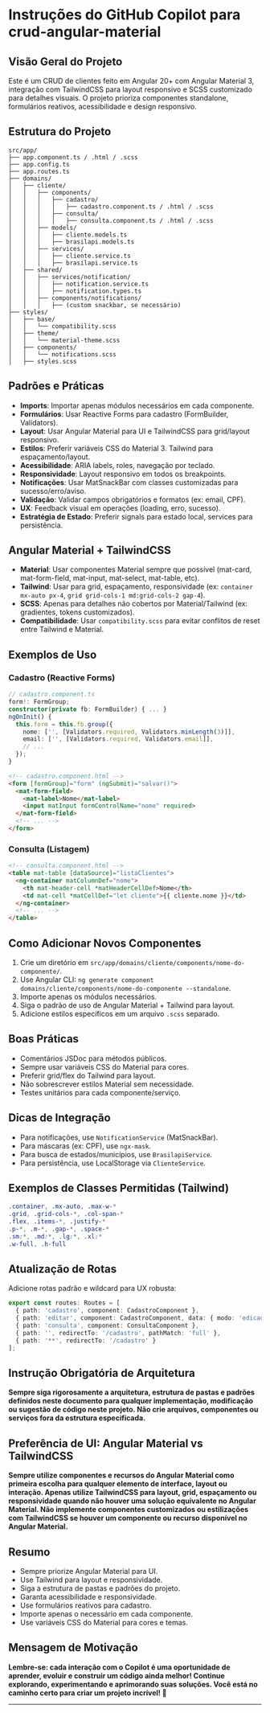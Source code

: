 # Instruções do GitHub Copilot para crud-angular-material

## Visão Geral do Projeto
Este é um CRUD de clientes feito em Angular 20+ com Angular Material 3, integração com TailwindCSS para layout responsivo e SCSS customizado para detalhes visuais. O projeto prioriza componentes standalone, formulários reativos, acessibilidade e design responsivo.

## Estrutura do Projeto

```
src/app/
├── app.component.ts / .html / .scss
├── app.config.ts
├── app.routes.ts
├── domains/
│   ├── cliente/
│   │   ├── components/
│   │   │   ├── cadastro/
│   │   │   │   ├── cadastro.component.ts / .html / .scss
│   │   │   ├── consulta/
│   │   │   │   ├── consulta.component.ts / .html / .scss
│   │   ├── models/
│   │   │   ├── cliente.models.ts
│   │   │   ├── brasilapi.models.ts
│   │   ├── services/
│   │   │   ├── cliente.service.ts
│   │   │   ├── brasilapi.service.ts
│   ├── shared/
│   │   ├── services/notification/
│   │   │   ├── notification.service.ts
│   │   │   ├── notification.types.ts
│   │   ├── components/notifications/
│   │   │   ├── (custom snackbar, se necessário)
├── styles/
│   ├── base/
│   │   └── compatibility.scss
│   ├── theme/
│   │   └── material-theme.scss
│   ├── components/
│   │   └── notifications.scss
│   ├── styles.scss
```

## Padrões e Práticas

- **Imports**: Importar apenas módulos necessários em cada componente.
- **Formulários**: Usar Reactive Forms para cadastro (FormBuilder, Validators).
- **Layout**: Usar Angular Material para UI e TailwindCSS para grid/layout responsivo.
- **Estilos**: Preferir variáveis CSS do Material 3. Tailwind para espaçamento/layout.
- **Acessibilidade**: ARIA labels, roles, navegação por teclado.
- **Responsividade**: Layout responsivo em todos os breakpoints.
- **Notificações**: Usar MatSnackBar com classes customizadas para sucesso/erro/aviso.
- **Validação**: Validar campos obrigatórios e formatos (ex: email, CPF).
- **UX**: Feedback visual em operações (loading, erro, sucesso).
- **Estratégia de Estado**: Preferir signals para estado local, services para persistência.


## Angular Material + TailwindCSS

- **Material**: Usar componentes Material sempre que possível (mat-card, mat-form-field, mat-input, mat-select, mat-table, etc).
- **Tailwind**: Usar para grid, espaçamento, responsividade (ex: `container mx-auto px-4`, `grid grid-cols-1 md:grid-cols-2 gap-4`).
- **SCSS**: Apenas para detalhes não cobertos por Material/Tailwind (ex: gradientes, tokens customizados).
- **Compatibilidade**: Usar `compatibility.scss` para evitar conflitos de reset entre Tailwind e Material.

## Exemplos de Uso

### Cadastro (Reactive Forms)

```typescript
// cadastro.component.ts
form!: FormGroup;
constructor(private fb: FormBuilder) { ... }
ngOnInit() {
  this.form = this.fb.group({
    nome: ['', [Validators.required, Validators.minLength(3)]],
    email: ['', [Validators.required, Validators.email]],
    // ...
  });
}
```

```html
<!-- cadastro.component.html -->
<form [formGroup]="form" (ngSubmit)="salvar()">
  <mat-form-field>
    <mat-label>Nome</mat-label>
    <input matInput formControlName="nome" required>
  </mat-form-field>
  <!-- ... -->
</form>
```

### Consulta (Listagem)

```html
<!-- consulta.component.html -->
<table mat-table [dataSource]="listaClientes">
  <ng-container matColumnDef="nome">
    <th mat-header-cell *matHeaderCellDef>Nome</th>
    <td mat-cell *matCellDef="let cliente">{{ cliente.nome }}</td>
  </ng-container>
  <!-- ... -->
</table>
```

## Como Adicionar Novos Componentes

1. Crie um diretório em `src/app/domains/cliente/components/nome-do-componente/`.
2. Use Angular CLI: `ng generate component domains/cliente/components/nome-do-componente --standalone`.
3. Importe apenas os módulos necessários.
4. Siga o padrão de uso de Angular Material + Tailwind para layout.
5. Adicione estilos específicos em um arquivo `.scss` separado.

## Boas Práticas

- Comentários JSDoc para métodos públicos.
- Sempre usar variáveis CSS do Material para cores.
- Preferir grid/flex do Tailwind para layout.
- Não sobrescrever estilos Material sem necessidade.
- Testes unitários para cada componente/serviço.

## Dicas de Integração

- Para notificações, use `NotificationService` (MatSnackBar).
- Para máscaras (ex: CPF), use `ngx-mask`.
- Para busca de estados/municípios, use `BrasilapiService`.
- Para persistência, use LocalStorage via `ClienteService`.

## Exemplos de Classes Permitidas (Tailwind)

```css
.container, .mx-auto, .max-w-*
.grid, .grid-cols-*, .col-span-*
.flex, .items-*, .justify-*
.p-*, .m-*, .gap-*, .space-*
.sm:*, .md:*, .lg:*, .xl:*
.w-full, .h-full
```

## Atualização de Rotas

Adicione rotas padrão e wildcard para UX robusta:

```typescript
export const routes: Routes = [
  { path: 'cadastro', component: CadastroComponent },
  { path: 'editar', component: CadastroComponent, data: { modo: 'edicao' } },
  { path: 'consulta', component: ConsultaComponent },
  { path: '', redirectTo: '/cadastro', pathMatch: 'full' },
  { path: '**', redirectTo: '/cadastro' }
];
```

## Instrução Obrigatória de Arquitetura

**Sempre siga rigorosamente a arquitetura, estrutura de pastas e padrões definidos neste documento para qualquer implementação, modificação ou sugestão de código neste projeto. Não crie arquivos, componentes ou serviços fora da estrutura especificada.**

## Preferência de UI: Angular Material vs TailwindCSS

**Sempre utilize componentes e recursos do Angular Material como primeira escolha para qualquer elemento de interface, layout ou interação. Apenas utilize TailwindCSS para layout, grid, espaçamento ou responsividade quando não houver uma solução equivalente no Angular Material. Não implemente componentes customizados ou estilizações com TailwindCSS se houver um componente ou recurso disponível no Angular Material.**

## Resumo

- Sempre priorize Angular Material para UI.
- Use Tailwind para layout e responsividade.
- Siga a estrutura de pastas e padrões do projeto.
- Garanta acessibilidade e responsividade.
- Use formulários reativos para cadastro.
- Importe apenas o necessário em cada componente.
- Use variáveis CSS do Material para cores e temas.

## Mensagem de Motivação

**Lembre-se: cada interação com o Copilot é uma oportunidade de aprender, evoluir e construir um código ainda melhor! Continue explorando, experimentando e aprimorando suas soluções. Você está no caminho certo para criar um projeto incrível! 🚀**

---